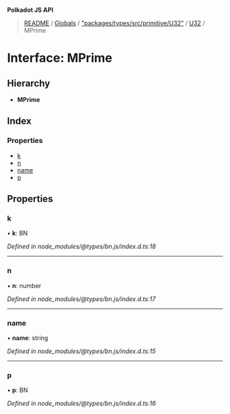 **Polkadot JS API**

> [README](../README.md) / [Globals](../globals.md) / ["packages/types/src/primitive/U32"](../modules/_packages_types_src_primitive_u32_.md) / [U32](../classes/_packages_types_src_primitive_u32_.u32.md) / MPrime

# Interface: MPrime

## Hierarchy

* **MPrime**

## Index

### Properties

* [k](_packages_types_src_primitive_u32_.u32.mprime.md#k)
* [n](_packages_types_src_primitive_u32_.u32.mprime.md#n)
* [name](_packages_types_src_primitive_u32_.u32.mprime.md#name)
* [p](_packages_types_src_primitive_u32_.u32.mprime.md#p)

## Properties

### k

•  **k**: BN

*Defined in node_modules/@types/bn.js/index.d.ts:18*

___

### n

•  **n**: number

*Defined in node_modules/@types/bn.js/index.d.ts:17*

___

### name

•  **name**: string

*Defined in node_modules/@types/bn.js/index.d.ts:15*

___

### p

•  **p**: BN

*Defined in node_modules/@types/bn.js/index.d.ts:16*
